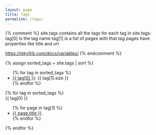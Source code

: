 ```yaml
---
layout: page
title: Tags
permalink: /tags/
---
```


{% comment %}
site.tags contains all the tags
for each tag in site.tags:
  tag[0] is the tag name
  tag[1] is a list of pages with that tag
pages have properties like title and url

https://jekyllrb.com/docs/variables/
{% endcomment %}

{% assign sorted_tags = site.tags | sort %}
<ul>
{% for tag in sorted_tags %}
<li><a href="/tags/#{{ tag[0] }}">{{ tag[0] }}</a>: {{ tag[1].size }}</li>
{% endfor %}
</ul>
{% for tag in sorted_tags %}
<div id="{{ tag[0] }}"><span class="post-heading1">{{ tag[0] }}</span></div>
<ul>
{% for page in tag[1] %}
<li><a href="{{ page.url }}">{{ page.title }}</a></li>
{% endfor %}
</ul>
{% endfor %}



